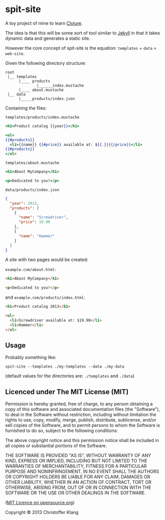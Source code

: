 # spit-site

A toy project of mine to learn [Clojure](http://clojure.org).

The idea is that this will be some sort of tool similar to [Jekyll](https://github.com/mojombo/jekyll) in that it takes dynamic data and generates a static site.

However the core concept of spit-site is the equation: `templates` + `data` = `web-site`.

Given the following directory structure:

```
root
 |__ templates
      |____ products
              |______index.mustache
      |____ about.mustache
 |__ data
      |_____products/index.json
```

Containing the files:

`templates/products/index.mustache`

```mustache
<h1>Product catalog {{year}}</h1>

<ul>
{{#products}}
  <li>{{name}} {{#price}} available at: ${{.}}{{/price}}</li>
{{#products}}
</ul>
```

`templates/about.mustache`

```mustache
<h1>About MyCompany</h1>

<p>Dedicated to you!</p>
```

`data/products/index.json`

```json
{
  "year": 2013,
  "products": [
    {
      "name": "Screwdriver",
      "price": 19.90
    },
    {
      "name": "Hammer"
    }
  ]
}
```

A site with two pages would be created: 

`example.com/about.html`:

```html
<h1>About MyCompany</h1>

<p>Dedicated to you!</p>
```

and `example.com/products/index.html`:

```html
<h1>Product catalog 2013</h1>

<ul>
  <li>Screwdriver available at: $19.90</li>
  <li>Hammer</li>
</ul>
```

## Usage

Probably something like: 

```
spit-site --templates ./my-templates --data ./my-data
```

(default values for the directories are: `./templates` and `./data`)

## Licenced under The MIT License (MIT)

Permission is hereby granted, free of charge, to any person obtaining a copy of this software and associated documentation files (the "Software"), to deal in the Software without restriction, including without limitation the rights to use, copy, modify, merge, publish, distribute, sublicense, and/or sell copies of the Software, and to permit persons to whom the Software is furnished to do so, subject to the following conditions:

The above copyright notice and this permission notice shall be included in all copies or substantial portions of the Software.

THE SOFTWARE IS PROVIDED "AS IS", WITHOUT WARRANTY OF ANY KIND, EXPRESS OR IMPLIED, INCLUDING BUT NOT LIMITED TO THE WARRANTIES OF MERCHANTABILITY, FITNESS FOR A PARTICULAR PURPOSE AND NONINFRINGEMENT. IN NO EVENT SHALL THE AUTHORS OR COPYRIGHT HOLDERS BE LIABLE FOR ANY CLAIM, DAMAGES OR OTHER LIABILITY, WHETHER IN AN ACTION OF CONTRACT, TORT OR OTHERWISE, ARISING FROM, OUT OF OR IN CONNECTION WITH THE SOFTWARE OR THE USE OR OTHER DEALINGS IN THE SOFTWARE.

([MIT Licence on opensource.org](http://opensource.org/licenses/MIT))

Copyright © 2013 Christoffer Klang
